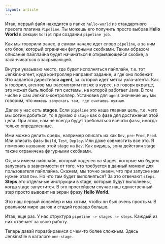 ```yaml
---
layout: article
---
```

Итак, первый файл находится в папке `hello-world` из стандартного пресета плагина `Pipeline`. Ты можешь его получить просто выбрав **Hello World** в секции `Script` при создании `pipeline job`.

Как мы говорили ранее, в самом начале идет слово `pipeline`, а за ним его блок, который ограничен фигурными скобками. Таким образом описание пайплайна будет начинаться в открывающейся скобке, а заканчиваться в закрывающей.

Внутри указываю место, где будет исполняться пайплайн, т.е. тот Jenkins-агент, куда контроллер направит задание, и где оно побежит. Это задается директивой **agent**, за которой идет метка узла-агента. Как я говорил, агентов мы рассмотрим позже в курсе, но говоря вкратце, это может быть любой тип системы, на которой работает Java. В том числе и сам Jenkins-контроллер. Установив для `agent` значение `any` мы говорим, что `можешь запускать там, где считаешь нужным`.

Далее у нас есть **stages**. Если `pipeline` это наша главная цель, т.е. чего мы хотим добиться, то я думаю о `stage` как о фазе для достижения этой цели. При этом, нам не всегда будут требоваться все эти фазы, иногда только определенные.

Ими можно делить среды, например описать их как `Dev`, `pre-Prod`, `Prod`. Или описать фазы `Build`, `Test`, `Deploy`. Или даже совместить все это. Я поменяю название этой stage на `Dev`. Как видишь, зона действия stage также ограничена фигурными скобками.

Ок, мы имеем пайплайн, который поделен на stages, которые мы будем запускать в зависимости от того, что требуется в данный момент для пользователя пайплайна. Скажем, мы точно знаем, что при запуске нам нужен этап `Dev`. Но что там будет выполняться? За это отвечают `steps`. **Steps** это отдельные инструкции в stage, которые будут выполнены, когда stage запустится. В это простейшем случае наш единственный step просто выводит на экран фразу **Hello World**.

Это наш первый конвейер и мы хотим, чтобы он был очень простым. В реальном мире шагов и стадий гораздо больше. 

Итак, еще раз. У нас структура `pipeline -> stages -> steps`. Каждый из них отвечает за свою работу.

Теперь давай поразбираемся с чем-то более сложным. Здесь Jenkinsfile в каталоге `one-stage`.
